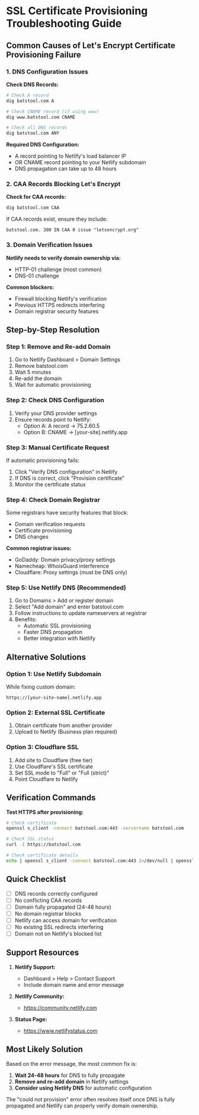 # SSL Certificate Provisioning Troubleshooting Guide

## Common Causes of Let's Encrypt Certificate Provisioning Failure

### 1. DNS Configuration Issues

**Check DNS Records:**
```bash
# Check A record
dig batstool.com A

# Check CNAME record (if using www)
dig www.batstool.com CNAME

# Check all DNS records
dig batstool.com ANY
```

**Required DNS Configuration:**
- A record pointing to Netlify's load balancer IP
- OR CNAME record pointing to your Netlify subdomain
- DNS propagation can take up to 48 hours

### 2. CAA Records Blocking Let's Encrypt

**Check for CAA records:**
```bash
dig batstool.com CAA
```

If CAA records exist, ensure they include:
```
batstool.com. 300 IN CAA 0 issue "letsencrypt.org"
```

### 3. Domain Verification Issues

**Netlify needs to verify domain ownership via:**
- HTTP-01 challenge (most common)
- DNS-01 challenge

**Common blockers:**
- Firewall blocking Netlify's verification
- Previous HTTPS redirects interfering
- Domain registrar security features

## Step-by-Step Resolution

### Step 1: Remove and Re-add Domain
1. Go to Netlify Dashboard > Domain Settings
2. Remove batstool.com
3. Wait 5 minutes
4. Re-add the domain
5. Wait for automatic provisioning

### Step 2: Check DNS Configuration
1. Verify your DNS provider settings
2. Ensure records point to Netlify:
   - Option A: A record → 75.2.60.5
   - Option B: CNAME → [your-site].netlify.app

### Step 3: Manual Certificate Request
If automatic provisioning fails:
1. Click "Verify DNS configuration" in Netlify
2. If DNS is correct, click "Provision certificate"
3. Monitor the certificate status

### Step 4: Check Domain Registrar
Some registrars have security features that block:
- Domain verification requests
- Certificate provisioning
- DNS changes

**Common registrar issues:**
- GoDaddy: Domain privacy/proxy settings
- Namecheap: WhoisGuard interference
- Cloudflare: Proxy settings (must be DNS only)

### Step 5: Use Netlify DNS (Recommended)
1. Go to Domains > Add or register domain
2. Select "Add domain" and enter batstool.com
3. Follow instructions to update nameservers at registrar
4. Benefits:
   - Automatic SSL provisioning
   - Faster DNS propagation
   - Better integration with Netlify

## Alternative Solutions

### Option 1: Use Netlify Subdomain
While fixing custom domain:
```
https://[your-site-name].netlify.app
```

### Option 2: External SSL Certificate
1. Obtain certificate from another provider
2. Upload to Netlify (Business plan required)

### Option 3: Cloudflare SSL
1. Add site to Cloudflare (free tier)
2. Use Cloudflare's SSL certificate
3. Set SSL mode to "Full" or "Full (strict)"
4. Point Cloudflare to Netlify

## Verification Commands

**Test HTTPS after provisioning:**
```bash
# Check certificate
openssl s_client -connect batstool.com:443 -servername batstool.com

# Check SSL status
curl -I https://batstool.com

# Check certificate details
echo | openssl s_client -connect batstool.com:443 2>/dev/null | openssl x509 -noout -dates
```

## Quick Checklist

- [ ] DNS records correctly configured
- [ ] No conflicting CAA records
- [ ] Domain fully propagated (24-48 hours)
- [ ] No domain registrar blocks
- [ ] Netlify can access domain for verification
- [ ] No existing SSL redirects interfering
- [ ] Domain not on Netlify's blocked list

## Support Resources

1. **Netlify Support:**
   - Dashboard > Help > Contact Support
   - Include domain name and error message

2. **Netlify Community:**
   - https://community.netlify.com

3. **Status Page:**
   - https://www.netlifystatus.com

## Most Likely Solution

Based on the error message, the most common fix is:

1. **Wait 24-48 hours** for DNS to fully propagate
2. **Remove and re-add domain** in Netlify settings
3. **Consider using Netlify DNS** for automatic configuration

The "could not provision" error often resolves itself once DNS is fully propagated and Netlify can properly verify domain ownership.